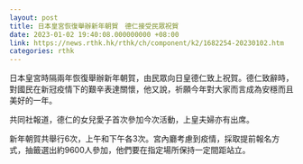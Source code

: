 ```yaml
---
layout: post
title: 日本皇宮恢復舉辦新年朝賀　德仁接受民眾祝賀
date: 2023-01-02 19:40:08.000000000 +08:00
link: https://news.rthk.hk/rthk/ch/component/k2/1682254-20230102.htm
categories: rthk
---
```


日本皇宮時隔兩年恢復舉辦新年朝賀，由民眾向日皇德仁致上祝賀。德仁致辭時，對國民在新冠疫情下的艱辛表達關懷，他又說，祈願今年對大家而言成為安穩而且美好的一年。

共同社報道，德仁的女兒愛子首次參加今次活動，上皇夫婦亦有出席。

新年朝賀共舉行6次，上午和下午各3次。宮內廳考慮到疫情，採取提前報名方式，抽籤選出約9600人參加，他們要在指定場所保持一定間距站立。
